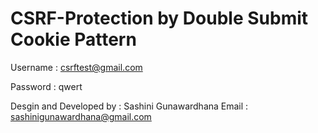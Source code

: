# CSRF-Protection by Double Submit Cookie Pattern
Username : csrftest@gmail.com

 
Password : qwert


Desgin and Developed by : Sashini Gunawardhana
Email : sashinigunawardhana@gmail.com